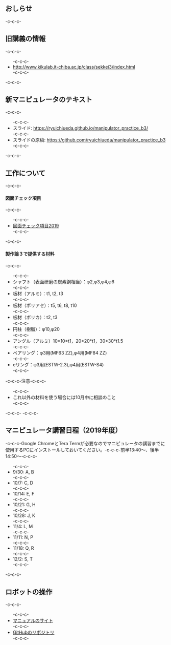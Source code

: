 <h2>おしらせ</h2>-c-c-c-<h2>旧講義の情報</h2>-c-c-c-<ul>-c-c-c- 	<li><a href="http://www.kikulab.it-chiba.ac.jp/class/sekkei3/index.html">http://www.kikulab.it-chiba.ac.jp/class/sekkei3/index.html</a></li>-c-c-c-</ul>-c-c-c-<h2>新マニピュレータのテキスト</h2>-c-c-c-<ul>-c-c-c- 	<li>スライド: <a href="https://ryuichiueda.github.io/manipulator_practice_b3/">https://ryuichiueda.github.io/manipulator_practice_b3/</a></li>-c-c-c- 	<li>スライドの原稿: <a href="https://github.com/ryuichiueda/manipulator_practice_b3">https://github.com/ryuichiueda/manipulator_practice_b3</a></li>-c-c-c-</ul>-c-c-c-<h2>工作について</h2>-c-c-c-<h4>図面チェック項目</h4>-c-c-c-<ul>-c-c-c- 	<li><a href="https://lab.ueda.tech/wp-content/uploads/2019/09/図面チェック項目2019.pdf">図面チェック項目2019</a></li>-c-c-c-</ul>-c-c-c-<h4>製作論３で提供する材料</h4>-c-c-c-<ul>-c-c-c- 	<li>シャフト（表面研磨の炭素鋼相当）：φ2,φ3,φ4,φ6</li>-c-c-c- 	<li>板材（アルミ）：t1, t2, t3</li>-c-c-c- 	<li>板材（ポリアセ）：t5, t6, t8, t10</li>-c-c-c- 	<li>板材（ポリカ）：t2, t3</li>-c-c-c- 	<li>円柱（樹脂）：φ10,φ20</li>-c-c-c- 	<li>アングル（アルミ）10*10*t1，20*20*t1，30<wbr />*30*t1.5</li>-c-c-c- 	<li>ベアリング：φ3用(MF63 ZZ),φ4用(MF84 ZZ)</li>-c-c-c- 	<li>eリング：φ3用(ESTW-2.3),φ4用(ESTW-S4)</li>-c-c-c-</ul>-c-c-c-注意-c-c-c-<ul>-c-c-c- 	<li>これ以外の材料を使う場合には10月中に相談のこと</li>-c-c-c-</ul>-c-c-c-&nbsp;-c-c-c-<h2>マニピュレータ講習日程（2019年度）</h2>-c-c-c-Google ChromeとTera Termが必要なのでマニピュレータの講習までに使用するPCにインストールしておいてください。-c-c-c-前半13:40～、後半14:50～-c-c-c-<ul>-c-c-c- 	<li>9/30: A, B</li>-c-c-c- 	<li>10/7: C, D</li>-c-c-c- 	<li>10/14: E, F</li>-c-c-c- 	<li>10/21: G, H</li>-c-c-c- 	<li>10/28: J, K</li>-c-c-c- 	<li>11/4: L, M</li>-c-c-c- 	<li>11/11: N, P</li>-c-c-c- 	<li>11/18: Q, R</li>-c-c-c- 	<li>12/2: S, T</li>-c-c-c-</ul>-c-c-c-<h2>ロボットの操作</h2>-c-c-c-<ul>-c-c-c- 	<li><a href="https://ryuichiueda.github.io/RobotDesign3/index.html">マニュアルのサイト</a></li>-c-c-c- 	<li><a href="https://github.com/ryuichiueda/RobotDesign3">GitHubのリポジトリ</a></li>-c-c-c-</ul>

